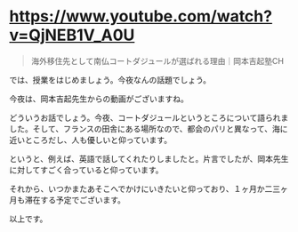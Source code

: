 # https://www.youtube.com/watch?v=QjNEB1V_A0U

>   海外移住先として南仏コートダジュールが選ばれる理由｜岡本吉起塾CH 

では、授業をはじめましょう。今夜なんの話題でしょう。

今夜は、岡本吉起先生からの動画がございますね。

どういうお話でしょう。今夜、コートダジュールというところについて語られました。そして、フランスの田舎にある場所なので、都会のパリと異なって、海に近いところだし、人も優しいと仰っています。

というと、例えば、英語で話してくれたりしましたと。片言でしたが、岡本先生に対してすごく合っていると仰っています。

それから、いつかまたあそこへでかけにいきたいと仰っており、１ヶ月か二三ヶ月も滞在する予定でございます。

以上です。
